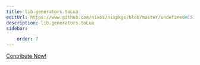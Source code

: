 ```yaml
---
title: lib.generators.toLua
editUrl: https://www.github.com/nixos/nixpkgs/blob/master/undefined#L510C11
description: lib.generators.toLua
sidebar:

    order: 7
---
```


<a href="https://www.github.com/nixos/nixpkgs/blob/master/undefined#L510C11">Contribute Now!</a>



